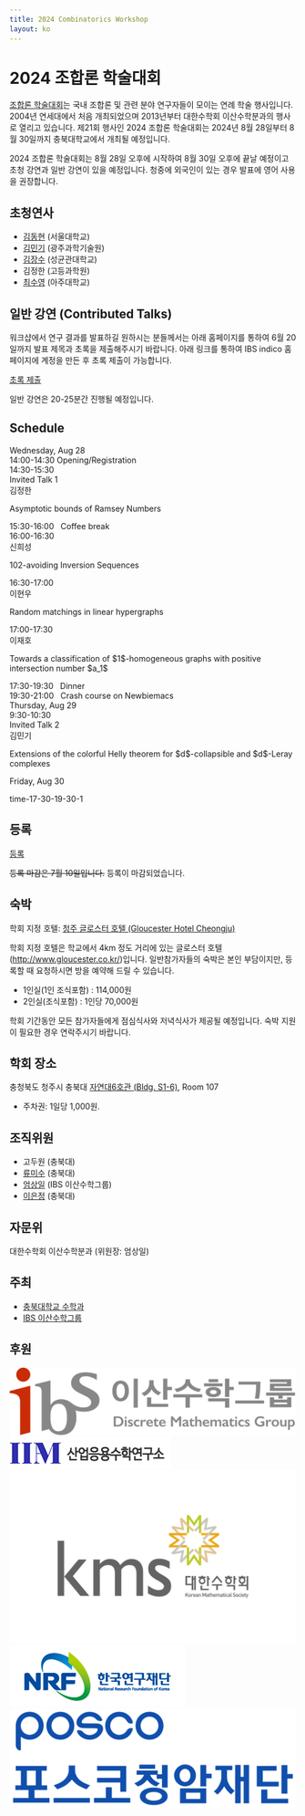 ```yaml
---
title: 2024 Combinatorics Workshop
layout: ko
---
```

# 2024 조합론 학술대회 
<!-- [English](/en/) -->

[조합론 학술대회](https://www.combinatorics.kr/workshop/combinatorics-workshop)는 국내 조합론 및 관련 분야 연구자들이 모이는 연례 학술 행사입니다. 2004년 연세대에서 처음 개최되었으며 2013년부터 대한수학회 이산수학분과의 행사로 열리고 있습니다. 제21회 행사인 2024 조합론 학술대회는 2024년 8월 28일부터 8월 30일까지 충북대학교에서 개최될 예정입니다.

2024 조합론 학술대회는 8월 28일 오후에 시작하여 8월 30일 오후에 끝날 예정이고 초청 강연과 일반 강연이 있을 예정입니다. 
청중에 외국인이 있는 경우 발표에 영어 사용을 권장합니다.

## 초청연사 

- [김동현](https://donghyunkim8.wixsite.com/dhkim) (서울대학교)
- [김민기](https://sites.google.com/view/minkikim/home) (광주과학기술원)
- [김장수](https://jangsookim.github.io/) (성균관대학교)
- 김정한 (고등과학원)
- [최수영](http://acmi.ajou.ac.kr/~schoi/) (아주대학교)

## 일반 강연 (Contributed Talks)

워크샵에서 연구 결과를 발표하길 원하시는 분들께서는 아래 홈페이지를 통하여 6월 20일까지 발표 제목과 초록을 제출해주시기 바랍니다.
아래 링크를 통하여 IBS indico 홈페이지에 계정을 만든 후 초록 제출이 가능합니다.

[초록 제출](https://indico.ibs.re.kr/event/650/abstracts/)

일반 강연은 20-25분간 진행될 예정입니다. 

## Schedule 

<div class="calendar">            
    <div class="day-header">Wednesday, Aug 28</div>
    <div class="event time-14-14-30-1">14:00-14:30 Opening/Registration</div>
    <div class="event time-14-30-15-30-1">14:30-15:30 <div class="type">Invited Talk 1</div> 
        <div class="dropdown">
  <span>김정한</span>
  <div class="dropdown-content">
  <p>Asymptotic bounds of Ramsey Numbers </p>
  </div>
</div> </div>
     <div class="event time-15-30-16-1">15:30-16:00 &nbsp; Coffee break</div>
     <div class="event time-16-16-30-1">16:00-16:30 &nbsp;   <div class="dropdown">
  <span>신희성</span>
  <div class="dropdown-content">
  <p>102-avoiding Inversion Sequences </p>
  </div>
</div> </div>
     <div class="event time-16-30-17-1">16:30-17:00 &nbsp; <div class="dropdown">
  <span>이현우</span>
  <div class="dropdown-content">
  <p>Random matchings in linear hypergraphs </p>
  </div>
</div> </div>
    <div class="event time-17-17-30-1">17:00-17:30  &nbsp; <div class="dropdown">
  <span>이재호</span>
  <div class="dropdown-content">
  <p>Towards a classification of $1$-homogeneous graphs with positive intersection number $a_1$
 </p>
  </div>
</div> </div>
    <div class="event time-17-30-19-30-1">17:30-19:30 &nbsp; Dinner </div>
    <div class="event time-19-30-21-1">19:30-21:00 &nbsp; Crash course on Newbiemacs</div>
    <div class="day-header">Thursday, Aug 29</div>
    <div class="event time-9-30-10-30-2">9:30-10:30 <div class="type">Invited Talk 2</div> <div class="dropdown">
  <span>김민기</span>
  <div class="dropdown-content">
  <p>Extensions of the colorful Helly theorem for $d$-collapsible and $d$-Leray complexes </p>
  </div> </div></div>
    <div class="day-header">Friday, Aug 30</div>
</div>

time-17-30-19-30-1
## 등록 

[등록](https://indico.ibs.re.kr/event/650/registrations/)

~~등록 마감은 7월 10일입니다.~~  등록이 마감되었습니다.  

## 숙박 

학회 지정 호텔: [청주 글로스터 호텔 (Gloucester Hotel Cheongju)](http://www.gloucester.co.kr/)

학회 지정 호텔은 학교에서 4km 정도 거리에 있는 글로스터 호텔(http://www.gloucester.co.kr/)입니다. 일반참가자들의 숙박은 본인 부담이지만, 등록할 때 요청하시면 방을 예약해 드릴 수 있습니다.
- 1인실(1인 조식포함) : 114,000원
- 2인실(조식포함) : 1인당 70,000원

학회 기간동안 모든 참가자들에게 점심식사와 저녁식사가 제공될 예정입니다. 숙박 지원이 필요한 경우 연락주시기 바랍니다. 

## 학회 장소 

충청북도 청주시 충북대 [자연대6호관 (Bldg. S1-6)](https://place.map.kakao.com/1879408486), Room 107

- 주차권: 1일당 1,000원.

## 조직위원 
- 고두원 (충북대)
- [류미수](https://meesue.github.io/) (충북대)
- [엄상일](https://dimag.ibs.re.kr/home/sangil/) (IBS 이산수학그룹)
- [이은정](https://sites.google.com/view/eunjeonglee/) (충북대)

## 자문위

대한수학회 이산수학분과 (위원장: 엄상일)

## 주최 

- [충북대학교 수학과](https://math.cbnu.ac.kr/)
- [IBS 이산수학그룹](https://dimag.ibs.re.kr/)
  
## 후원 

<div id="logo"><a href="https://dimag.ibs.re.kr/"><img src="/assets/dimag.png" alt="IBS 이산수학그룹" /></a> 
<a href="http://iiam.cbnu.ac.kr"><img src="/assets/IIM_logo.png" alt="충북대학교 산업응용수학연구소" /></a>
<a href="https://www.kms.or.kr/"><img src="/assets/kms.png" alt="대한수학회" /></a>
<a href="https://www.nrf.re.kr/index"><img src="/assets/NRF_logo_2.png" alt="한국연구재단" /></a>
<a href="https://www.postf.org/"><img src="/assets/POSCO_CI.jpg" alt="포스코청암재단" /></a>
</div>

